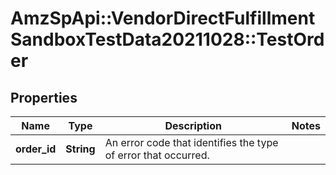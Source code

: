 # AmzSpApi::VendorDirectFulfillmentSandboxTestData20211028::TestOrder

## Properties
Name | Type | Description | Notes
------------ | ------------- | ------------- | -------------
**order_id** | **String** | An error code that identifies the type of error that occurred. | 

